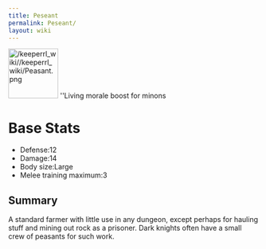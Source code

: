 ```yaml
---
title: Peseant
permalink: Peseant/
layout: wiki
---
```


<img src="/keeperrl_wiki//keeperrl_wiki/Peasant.png" title="fig:/keeperrl_wiki//keeperrl_wiki/Peasant.png" alt="/keeperrl_wiki//keeperrl_wiki/Peasant.png" width="100" />
''Living morale boost for minons

Base Stats
==========

-   Defense:12
-   Damage:14
-   Body size:Large
-   Melee training maximum:3

Summary
-------

A standard farmer with little use in any dungeon, except perhaps for
hauling stuff and mining out rock as a prisoner. Dark knights often have
a small crew of peasants for such work.
